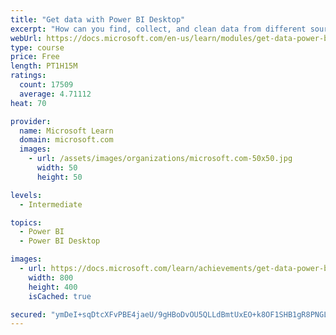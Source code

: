 ```yaml
---
title: "Get data with Power BI Desktop"
excerpt: "How can you find, collect, and clean data from different sources? Power BI is a tool for making sense of your data. You will learn tricks to make data-gathering easier."
webUrl: https://docs.microsoft.com/en-us/learn/modules/get-data-power-bi/
type: course
price: Free
length: PT1H15M
ratings:
  count: 17509
  average: 4.71112
heat: 70

provider:
  name: Microsoft Learn
  domain: microsoft.com
  images:
    - url: /assets/images/organizations/microsoft.com-50x50.jpg
      width: 50
      height: 50

levels:
  - Intermediate

topics:
  - Power BI
  - Power BI Desktop

images:
  - url: https://docs.microsoft.com/learn/achievements/get-data-power-bi-desktop-social.png
    width: 800
    height: 400
    isCached: true

secured: "ymDeI+sqDtcXFvPBE4jaeU/9gHBoDvOU5QLLdBmtUxEO+k8OF1SHB1gR8PNGLJVuX+ZUGhHPbtkyXRG2I5mVGOwJvysO122Vw+dXBRqJTao89ph5vlA0yleyyfLhEmfbypeQNpRzkjE0tV+0Pnr8HYGAZtoEhh1TT9dDpCHR4fvn/RpeTlFs/klNbPaiPnfx4Gqc7kY7jOaMNrjdLAo8SjZVHJPThXx9rc3FS5/pp3MrzLqSj145cyDu5zRr1diUiV1XLnEBv95j+BDyZVGesPGImmxwWJg4tbZghQVlNTRZaUJTYjG79TIp9CCpuFr7vOXAtIvnSeDEi/W3wdSfAFd4ER6P4XMTL4kgP3BbT9Gmu7h9WbcEMMcyDOQI5wJrumF6MzVJOd2jUX85D1b+xjQ04ZDRoy5GKhO5tIbUTXvb8DlQ23rIAjDjB77P4dt+;T+I9zLed6svDUjYDiaOv+g=="
---
```


